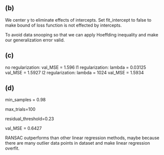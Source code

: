 
## (b)

We center y to eliminate effects of intercepts. Set fit_intercept to false to make bound of loss function is not effected by intercepts.

To avoid data snooping so that we can apply Hoeffding inequality and make our generalization error valid.

## (c)

no regularization: val_MSE = 1.596
l1 regularization: lambda = 0.03125 val_MSE = 1.5927
l2 regularization: lambda = 1024    val_MSE = 1.5934

## (d)

min_samples = 0.98

max_trials=100

residual_threshold=0.23

val_MSE = 0.6427

RANSAC outperforms than other linear regression methods, maybe because there are many outlier data points in dataset and make linear regression overfit.
